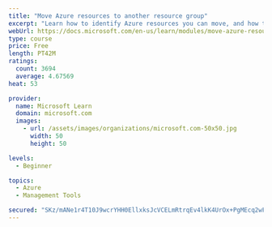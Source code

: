 ```yaml
---
title: "Move Azure resources to another resource group"
excerpt: "Learn how to identify Azure resources you can move, and how to move them to a new resource group."
webUrl: https://docs.microsoft.com/en-us/learn/modules/move-azure-resources-another-resource-group/
type: course
price: Free
length: PT42M
ratings:
  count: 3694
  average: 4.67569
heat: 53

provider:
  name: Microsoft Learn
  domain: microsoft.com
  images:
    - url: /assets/images/organizations/microsoft.com-50x50.jpg
      width: 50
      height: 50

levels:
  - Beginner

topics:
  - Azure
  - Management Tools

secured: "SKz/mANe1r4T10J9wcrYHH0EllxksJcVCELmRtrqEv4lkK4UrOx+PgMEcq2wFXhzkwioNnc2lVT0Rn2E470WuXuworJ2N9CSpayE6t4Q1pN8pGCWrmVTY6M15lp0UpbsFWEXtKOadOE9sr/C8uCOi85yU6xMPLxXOdZBV5b3iCxrp9wz4EWh0R8f/AQpI5UFJXgs13QmbNHQYHsuP0b4BmhkxDBiAm4ZZKZ3i5D9GgDI8o2hydbsTIzy/HK6NIoCHg/lxt0qzsbG+A0JIt0wJcLl9BUMgLftu1r7s04byJcV+EYfxQHUClrF9SB+T/OBKyxComZWFmoe2iWIK01/osEfVIH0cpYFlyE1NoQmUyaRZ1ep0+Nhl/5eu5IaosgmsROWLF5IjIR3FTNmhVp65n/iHTfoSQ0CmElrIWtNEnI=;ExOYvw2XOoK5ryfabuH8uw=="
---
```


